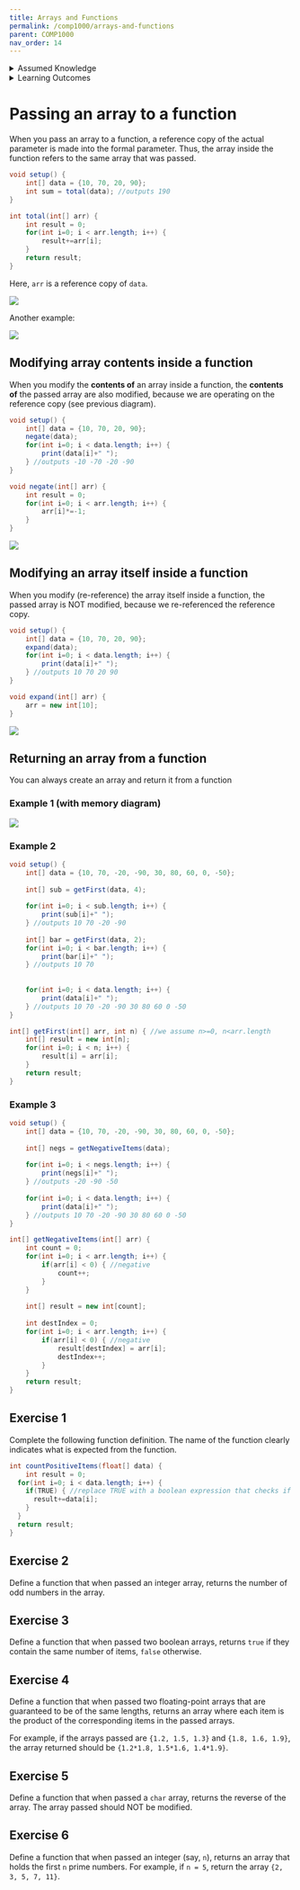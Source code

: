 ```yaml
---
title: Arrays and Functions
permalink: /comp1000/arrays-and-functions
parent: COMP1000
nav_order: 14
---
```


<details class="prereq" markdown="1"><summary>Assumed Knowledge</summary>

  * <a href="variables">Variables</a>
  * <a href="conditions">Conditions</a>
  * <a href="loops">Loops</a>
  * <a href="arrays">Arrays</a>

</details>

<details class="outcomes" markdown="1"><summary>Learning Outcomes</summary>

  * Understand how to pass arrays to, and return arrays from, functions
</details>

# Passing an array to a function

When you pass an array to a function, a reference copy of the actual parameter is made into the formal parameter. Thus, the array inside the function refers to the same array that was passed.

```java
void setup() {
	int[] data = {10, 70, 20, 90};
	int sum = total(data); //outputs 190
}

int total(int[] arr) {
	int result = 0;
	for(int i=0; i < arr.length; i++) {
		result+=arr[i];
	}
	return result;
}
```

Here, `arr` is a reference copy of `data`.

![](./assets/images/passingArrayToFunction.png)


Another example:

![](./assets/images/passingArrayToFunction.drawio.png)


## Modifying array contents inside a function

When you modify the **contents of** an array inside a function, the **contents of** the passed array are also modified, because we are operating on the reference copy (see previous diagram).

```java
void setup() {
	int[] data = {10, 70, 20, 90};
	negate(data);
	for(int i=0; i < data.length; i++) {
		print(data[i]+" ");
	} //outputs -10 -70 -20 -90
}

void negate(int[] arr) {
	int result = 0;
	for(int i=0; i < arr.length; i++) {
		arr[i]*=-1;
	}
}
```

![](./assets/images/modifyingArrayContentsInsideFunction.png)


## Modifying an array itself inside a function

When you modify (re-reference) the array itself inside a function, the passed array is NOT modified, because we re-referenced the reference copy.

```java
void setup() {
	int[] data = {10, 70, 20, 90};
	expand(data);
	for(int i=0; i < data.length; i++) {
		print(data[i]+" ");
	} //outputs 10 70 20 90
}

void expand(int[] arr) {
	arr = new int[10];
}
```

![](./assets/images/modifyingArrayInsideFunction.png)

## Returning an array from a function

You can always create an array and return it from a function

### Example 1 (with memory diagram)

![](./assets/images/functionReturningArray.drawio.png)

### Example 2

```java
void setup() {
	int[] data = {10, 70, -20, -90, 30, 80, 60, 0, -50};
	
	int[] sub = getFirst(data, 4);
	
	for(int i=0; i < sub.length; i++) {
		print(sub[i]+" ");
	} //outputs 10 70 -20 -90
	
	int[] bar = getFirst(data, 2);
	for(int i=0; i < bar.length; i++) {
		print(bar[i]+" ");
	} //outputs 10 70
	
	
	for(int i=0; i < data.length; i++) {
		print(data[i]+" ");
	} //outputs 10 70 -20 -90 30 80 60 0 -50
}

int[] getFirst(int[] arr, int n) { //we assume n>=0, n<arr.length
	int[] result = new int[n];
	for(int i=0; i < n; i++) {
		result[i] = arr[i];
	}
	return result;
}
```

### Example 3

```java
void setup() {
	int[] data = {10, 70, -20, -90, 30, 80, 60, 0, -50};
	
	int[] negs = getNegativeItems(data);
	
	for(int i=0; i < negs.length; i++) {
		print(negs[i]+" ");
	} //outputs -20 -90 -50
	
	for(int i=0; i < data.length; i++) {
		print(data[i]+" ");
	} //outputs 10 70 -20 -90 30 80 60 0 -50
}

int[] getNegativeItems(int[] arr) {
	int count = 0;
	for(int i=0; i < arr.length; i++) {
		if(arr[i] < 0) { //negative
			count++;
		}
	}
	
	int[] result = new int[count]; 
	
	int destIndex = 0;
	for(int i=0; i < arr.length; i++) {
		if(arr[i] < 0) { //negative
			result[destIndex] = arr[i];
			destIndex++;
		}
	}
	return result;
}
```

## Exercise 1

Complete the following function definition. The name of the function clearly indicates what is expected from the function.

```java
int countPositiveItems(float[] data) {
	int result = 0;
  for(int i=0; i < data.length; i++) {
    if(TRUE) { //replace TRUE with a boolean expression that checks if the current item is positive
      result+=data[i];
    }
  }
  return result;
}
```

## Exercise 2

Define a function that when passed an integer array, returns the number of odd numbers in the array.

## Exercise 3

Define a function that when passed two boolean arrays, returns `true` if they contain the same number of items, `false` otherwise. 

## Exercise 4

Define a function that when passed two floating-point arrays that are guaranteed to be of the same lengths, returns an array where each item is the product of the corresponding items in the passed arrays.

For example, if the arrays passed are `{1.2, 1.5, 1.3}` and `{1.8, 1.6, 1.9}`, the array returned should be `{1.2*1.8, 1.5*1.6, 1.4*1.9}`.

## Exercise 5

Define a function that when passed a `char` array, returns the reverse of the array. The array passed should NOT be modified.

## Exercise 6

Define a function that when passed an integer (say, `n`), returns an array that holds the first `n` prime numbers.
For example, if `n = 5`, return the array `{2, 3, 5, 7, 11}`.

